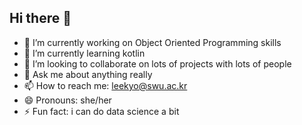 ## Hi there 👋

- 🔭 I’m currently working on Object Oriented Programming skills
- 🌱 I’m currently learning kotlin
- 👯 I’m looking to collaborate on lots of projects with lots of people
- 💬 Ask me about anything really
- 📫 How to reach me: leekyo@swu.ac.kr
- 😄 Pronouns: she/her
- ⚡ Fun fact: i can do data science a bit

